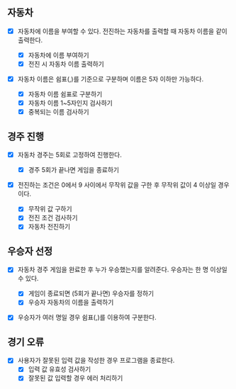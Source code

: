 ## 자동차

- [x] 자동차에 이름을 부여할 수 있다. 전진하는 자동차를 출력할 때 자동차 이름을 같이 출력한다.

  - [x] 자동차에 이름 부여하기
  - [x] 전진 시 자동차 이름 출력하기

- [x] 자동차 이름은 쉼표(,)를 기준으로 구분하며 이름은 5자 이하만 가능하다.
  - [x] 자동차 이름 쉼표로 구분하기
  - [x] 자동차 이름 1~5자인지 검사하기
  - [x] 중복되는 이름 검사하기

## 경주 진행

- [x] 자동차 경주는 5회로 고정하여 진행한다.

  - [x] 경주 5회가 끝나면 게임을 종료하기

- [x] 전진하는 조건은 0에서 9 사이에서 무작위 값을 구한 후 무작위 값이 4 이상일 경우이다.
  - [x] 무작위 값 구하기
  - [x] 전진 조건 검사하기
  - [x] 자동차 전진하기

## 우승자 선정

- [x] 자동차 경주 게임을 완료한 후 누가 우승했는지를 알려준다. 우승자는 한 명 이상일 수 있다.

  - [x] 게임이 종료되면 (5회가 끝나면) 우승자를 정하기
  - [x] 우승자 자동차의 이름을 출력하기

- [x] 우승자가 여러 명일 경우 쉼표(,)를 이용하여 구분한다.

## 경기 오류

- [x] 사용자가 잘못된 입력 값을 작성한 경우 프로그램을 종료한다.
  - [x] 입력 값 유효성 검사하기
  - [x] 잘못된 값 입력할 경우 에러 처리하기
